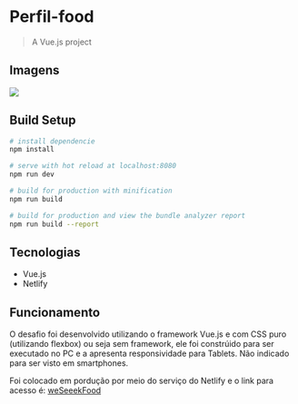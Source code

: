 # Perfil-food

> A Vue.js project

## Imagens

![](../fotoReadme/HOME_INICI.png)

## Build Setup

``` bash
# install dependencie
npm install

# serve with hot reload at localhost:8080
npm run dev

# build for production with minification
npm run build

# build for production and view the bundle analyzer report
npm run build --report
```
## Tecnologias
- Vue.js
- Netlify

## Funcionamento

O desafio foi desenvolvido utilizando o framework Vue.js e com CSS puro (utilizando flexbox) ou seja sem framework, ele foi constrúido para ser executado no PC e a apresenta responsividade para Tablets. Não indicado para ser visto em smartphones.

Foi colocado em pordução por meio do serviço do Netlify e o link para acesso é:
[weSeeekFood](https://priceless-mayer-bf92ef.netlify.com/)

